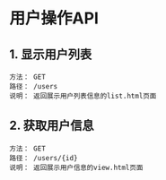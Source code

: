 # 用户操作API
## 1. 显示用户列表
    方法： GET
    路径： /users
    说明： 返回展示用户列表信息的list.html页面
   
## 2. 获取用户信息
    方法： GET   
    路径： /users/{id}   
    说明： 返回展示用户信息的view.html页面